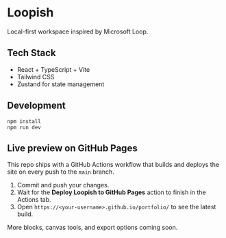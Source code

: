 # Loopish

Local-first workspace inspired by Microsoft Loop.

## Tech Stack
- React + TypeScript + Vite
- Tailwind CSS
- Zustand for state management

## Development
```
npm install
npm run dev
```

## Live preview on GitHub Pages

This repo ships with a GitHub Actions workflow that builds and deploys the site on every push to the `main` branch.

1. Commit and push your changes.
2. Wait for the **Deploy Loopish to GitHub Pages** action to finish in the Actions tab.
3. Open `https://<your-username>.github.io/portfolio/` to see the latest build.

More blocks, canvas tools, and export options coming soon.
